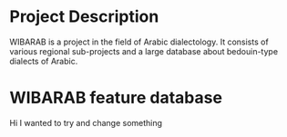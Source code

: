 # Project Description
WIBARAB is a project in the field of Arabic dialectology. It consists of various regional sub-projects and a large database about bedouin-type dialects of Arabic.
# WIBARAB feature database
Hi I wanted to try and change something